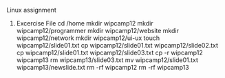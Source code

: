 Linux assignment

1. Excercise File
cd /home
mkdir wipcamp12
mkdir wipcamp12/programmer
mkdir wipcamp12/website
mkdir wipcamp12/network
mkdir wipcamp12/ui-ux
touch wipcamp12/slide01.txt
cp wipcamp12/slide01.txt wipcamp12/slide02.txt
cp wipcamp12/slide01.txt wipcamp12/slide03.txt
cp -r wipcamp12 wipcamp13 
rm wipcamp13/slide03.txt
mv wipcamp12/slide01.txt wipcamp13/newslide.txt
rm -rf wipcamp12
rm -rf wipcamp13
